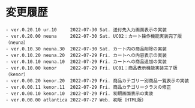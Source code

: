 # 変更履歴

	- ver.0.20.10 ur.10     2022-07-30 Sat. 送付先入力画面表示の実装
	- ver.0.20.00 neuna     2022-07-30 Sat. UC02：カート操作機能実装完了版（neuna）
	- ver.0.10.30 neuna.30  2022-07-30 Sat. カート内の商品削除の実装
	- ver.0.10.20 neuna.20  2022-07-29 Fri. カートへの内容表示の実装
	- ver.0.10.10 neuna.10  2022-07-29 Fri. カートへの商品追加の実装
	- ver.0.10.00 kenor     2022-07-29 Fri. UC01：商品表示機能実装完了版（kenor）
	- ver.0.00.20 kenor.20  2022-07-29 Fri. 商品カテゴリー別商品一覧表示の実装
	- ver.0.00.11 kenor.11  2022-07-29 Fri. 商品カテゴリークラスの修正
	- ver.0.00.10 kenor.10  2022-07-29 Fri. 初期画面表示の実装
	- ver.0.00.00 atlantica 2022-07-27 Web. 初版（HTML版）